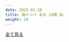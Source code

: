 ```yaml
---
date: 2015-01-28
title: 海ナンパ まお 24歳 OL
weight: 10
---
```


<script type="text/javascript" charset="utf-8" src="http://www.mgstage.com/js/mgs_sample_movie.js?p=200GANA-1120&r=1&m=5&c=H4DXKUIBIQ7YOYNKBIPRBPQ2D3"></script>

<a href="http://tanshuku.org/eSU3gsDJ">全て見る</a>